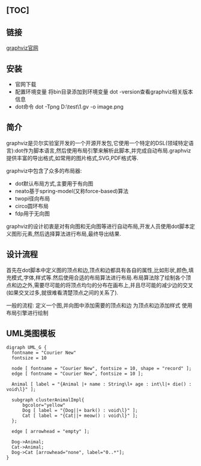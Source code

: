[TOC]
---

## 链接
[graphviz官网](http://www.graphviz.org/)

## 安装
- 官网下载
- 配置环境变量
    将bin目录添加到环境变量
    dot -version查看graphviz相关版本信息
- dot命令
    dot -Tpng D:\test\1.gv -o image.png

## 简介
graphviz是贝尔实验室开发的一个开源开发包,它使用一个特定的DSL(领域特定语言):dot作为脚本语言,然后使用布局引擎来解析此脚本,并完成自动布局.graphviz提供丰富的导出格式,如常用的图片格式,SVG,PDF格式等.

graphviz中包含了众多的布局器:
- dot默认布局方式,主要用于有向图
- neato基于spring-model(又称force-based)算法
- twopi径向布局
- circo圆环布局
- fdp用于无向图

graphviz的设计初衷是对有向图和无向图等进行自动布局,开发人员使用dot脚本定义图形元素,然后选择算法进行布局,最终导出结果.

## 设计流程
首先在dot脚本中定义图的顶点和边,顶点和边都具有各自的属性,比如形状,颜色,填充模式,字体,样式等.然后使用合适的布局算法进行布局.布局算法除了绘制各个顶点和边之外,需要尽可能的将顶点均匀的分布在画布上,并且尽可能的减少边的交叉(如果交叉过多,就很难看清楚顶点之间的关系了).

一般的流程:
    定义一个图,并向图中添加需要的顶点和边
    为顶点和边添加样式
    使用布局引擎进行绘制

## UML类图模板

```
digraph UML_G {
  fontname = "Courier New"
  fontsize = 10
  
  node [ fontname = "Courier New", fontsize = 10, shape = "record" ];
  edge [ fontname = "Courier New", fontsize = 10 ];
  
  Animal [ label = "{Animal |+ name : String\l+ age : int\l|+ die() : void\l}" ];
  
  subgraph clusterAnimalImpl{
      bgcolor="yellow"
      Dog [ label = "{Dog||+ bark() : void\l}" ];
      Cat [ label = "{Cat||+ meow() : void\l}" ];
  };
  
  edge [ arrowhead = "empty" ];
  
  Dog->Animal;
  Cat->Animal;
  Dog->Cat [arrowhead="none", label="0..*"];
}
```